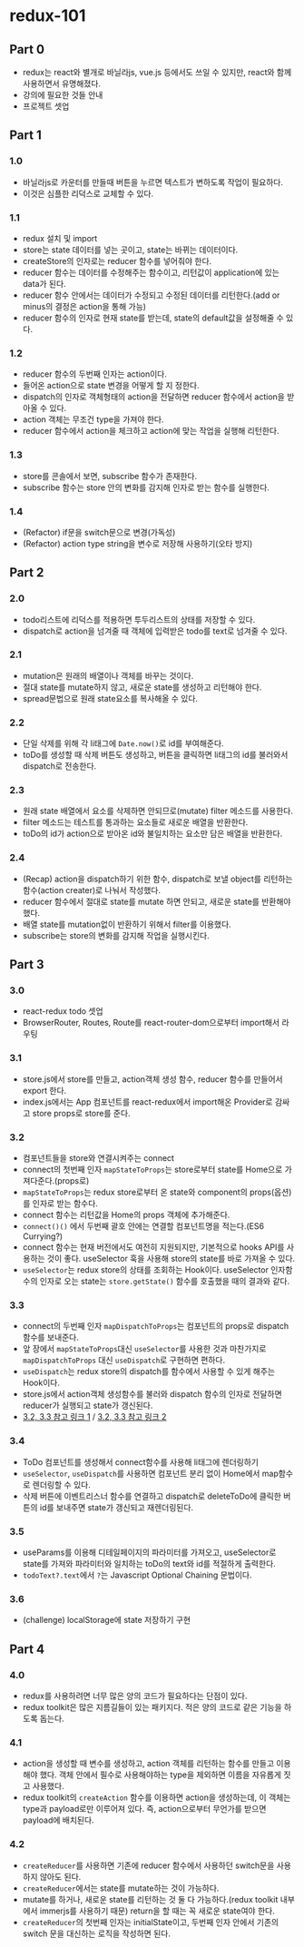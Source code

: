 # redux-101

## Part 0

- redux는 react와 별개로 바닐라js, vue.js 등에서도 쓰일 수 있지만, react와 함께 사용하면서 유명해졌다.
- 강의에 필요한 것들 안내
- 프로젝트 셋업

## Part 1

### 1.0

- 바닐라js로 카운터를 만들때 버튼을 누르면 텍스트가 변하도록 작업이 필요하다.
- 이것은 심플한 리덕스로 교체할 수 있다.

### 1.1

- redux 설치 및 import
- store는 state 데이터를 넣는 곳이고, state는 바뀌는 데이터이다.
- createStore의 인자로는 reducer 함수를 넣어줘야 한다.
- reducer 함수는 데이터를 수정해주는 함수이고, 리턴값이 application에 있는 data가 된다.
- reducer 함수 안에서는 데이터가 수정되고 수정된 데이터를 리턴한다.(add or minus의 결정은 action을 통해 가능)
- reducer 함수의 인자로 현재 state를 받는데, state의 default값을 설정해줄 수 있다.

### 1.2

- reducer 함수의 두번째 인자는 action이다.
- 들어온 action으로 state 변경을 어떻게 할 지 정한다.
- dispatch의 인자로 객체형태의 action을 전달하면 reducer 함수에서 action을 받아올 수 있다.
- action 객체는 무조건 type을 가져야 한다.
- reducer 함수에서 action을 체크하고 action에 맞는 작업을 실행해 리턴한다.

### 1.3

- store를 콘솔에서 보면, subscribe 함수가 존재한다.
- subscribe 함수는 store 안의 변화를 감지해 인자로 받는 함수를 실행한다.

### 1.4

- (Refactor) if문을 switch문으로 변경(가독성)
- (Refactor) action type string을 변수로 저장해 사용하기(오타 방지)

## Part 2

### 2.0

- todo리스트에 리덕스를 적용하면 투두리스트의 상태를 저장할 수 있다.
- dispatch로 action을 넘겨줄 때 객체에 입력받은 todo를 text로 넘겨줄 수 있다.

### 2.1

- mutation은 원래의 배열이나 객체를 바꾸는 것이다.
- 절대 state를 mutate하지 않고, 새로운 state를 생성하고 리턴해야 한다.
- spread문법으로 원래 state요소를 복사해올 수 있다.

### 2.2

- 단일 삭제를 위해 각 li태그에 `Date.now()`로 id를 부여해준다.
- toDo를 생성할 때 삭제 버튼도 생성하고, 버튼을 클릭하면 li태그의 id를 불러와서 dispatch로 전송한다.

### 2.3

- 원래 state 배열에서 요소를 삭제하면 안되므로(mutate) filter 메소드를 사용한다.
- filter 메소드는 테스트를 통과하는 요소들로 새로운 배열을 반환한다.
- toDo의 id가 action으로 받아온 id와 불일치하는 요소만 담은 배열을 반환한다.

### 2.4

- (Recap) action을 dispatch하기 위한 함수, dispatch로 보낼 object를 리턴하는 함수(action creater)로 나눠서 작성했다.
- reducer 함수에서 절대로 state를 mutate 하면 안되고, 새로운 state를 반환해야 했다.
- 배열 state를 mutation없이 반환하기 위해서 filter를 이용했다.
- subscribe는 store의 변화를 감지해 작업을 실행시킨다.

## Part 3

### 3.0

- react-redux todo 셋업
- BrowserRouter, Routes, Route를 react-router-dom으로부터 import해서 라우팅

### 3.1

- store.js에서 store를 만들고, action객체 생성 함수, reducer 함수를 만들어서 export 한다.
- index.js에서는 App 컴포넌트를 react-redux에서 import해온 Provider로 감싸고 store props로 store를 준다.

### 3.2

- 컴포넌트들을 store와 연결시켜주는 connect
- connect의 첫번째 인자 `mapStateToProps`는 store로부터 state를 Home으로 가져다준다.(props로)
- `mapStateToProps`는 redux store로부터 온 state와 component의 props(옵션)를 인자로 받는 함수다.
- connect 함수는 리턴값을 Home의 props 객체에 추가해준다.
- `connect()()` 에서 두번째 괄호 안에는 연결할 컴포넌트명을 적는다.(ES6 Currying?)
- connect 함수는 현재 버전에서도 여전히 지원되지만, 기본적으로 hooks API를 사용하는 것이 좋다. useSelector 훅을 사용해 store의 state를 바로 가져올 수 있다.
- `useSelector`는 redux store의 상태를 조회하는 Hook이다. useSelector 인자함수의 인자로 오는 state는 `store.getState()` 함수를 호출했을 때의 결과와 같다.

### 3.3

- connect의 두번째 인자 `mapDispatchToProps`는 컴포넌트의 props로 dispatch함수를 보내준다.
- 앞 장에서 `mapStateToProps`대신 `useSelector`를 사용한 것과 마찬가지로 `mapDispatchToProps` 대신 `useDispatch`로 구현하면 편하다.
- `useDispatch`는 redux store의 dispatch를 함수에서 사용할 수 있게 해주는 Hook이다.
- store.js에서 action객체 생성함수를 불러와 dispatch 함수의 인자로 전달하면 reducer가 실행되고 state가 갱신된다.
- [3.2, 3.3 참고 링크 1](https://react.vlpt.us/redux/05-counter.html) / [3.2, 3.3 참고 링크 2](https://react.vlpt.us/redux/09-connect.html)

### 3.4

- ToDo 컴포넌트를 생성해서 connect함수를 사용해 li태그에 렌더링하기
- `useSelector`, `useDispatch`를 사용하면 컴포넌트 분리 없이 Home에서 map함수로 렌더링할 수 있다.
- 삭제 버튼에 이벤트리스너 함수를 연결하고 dispatch로 deleteToDo에 클릭한 버튼의 id를 보내주면 state가 갱신되고 재렌더링된다.

### 3.5

- useParams를 이용해 디테일페이지의 파라미터를 가져오고, useSelector로 state를 가져와 파라미터와 일치하는 toDo의 text와 id를 적절하게 출력한다.
- `todoText?.text`에서 `?`는 Javascript Optional Chaining 문법이다.

### 3.6

- (challenge) localStorage에 state 저장하기 구현

## Part 4

### 4.0

- redux를 사용하려면 너무 많은 양의 코드가 필요하다는 단점이 있다.
- redux toolkit은 많은 지름길들이 있는 패키지다. 적은 양의 코드로 같은 기능을 하도록 돕는다.

### 4.1

- action을 생성할 때 변수를 생성하고, action 객체를 리턴하는 함수를 만들고 이용해야 했다. 객체 안에서 필수로 사용해야하는 type을 제외하면 이름을 자유롭게 짓고 사용했다.
- redux toolkit의 `createAction` 함수를 이용하면 action을 생성하는데, 이 객체는 type과 payload로만 이루어져 있다. 즉, action으로부터 무언가를 받으면 payload에 배치된다.

### 4.2

- `createReducer`를 사용하면 기존에 reducer 함수에서 사용하던 switch문을 사용하지 않아도 된다.
- `createReducer`에서는 state를 mutate하는 것이 가능하다.
- mutate를 하거나, 새로운 state를 리턴하는 것 둘 다 가능하다.(redux toolkit 내부에서 immerjs를 사용하기 때문) return을 할 때는 꼭 새로운 state여야 한다.
- `createReducer`의 첫번째 인자는 initialState이고, 두번째 인자 안에서 기존의 switch 문을 대신하는 로직을 작성하면 된다.

